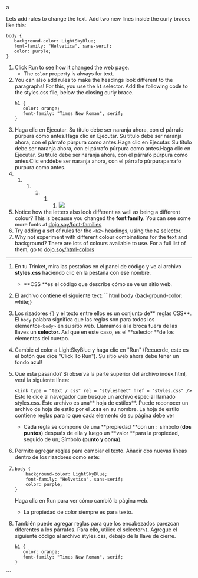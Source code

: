 a













Lets add rules to change the text. Add two new lines inside the curly braces like this:

```
body {
   background-color: LightSkyBlue;
   font-family: "Helvetica", sans-serif;
   color: purple;
}
```

1. Click Run to see how it changed the web page. 
   * The `color` property is always for text.
2. You can also add rules to make the headings look different to the paragraphs! For this, you use the `h1` selector. Add the following code to the styles.css file, below the closing curly brace.
   ```
   h1 {
      color: orange;
      font-family: "Times New Roman", serif;
   }
   ```
3. Haga clic en Ejecutar. Su título debe ser naranja ahora, con el párrafo púrpura como antes.Haga clic en Ejecutar. Su título debe ser naranja ahora, con el párrafo púrpura como antes.Haga clic en Ejecutar. Su título debe ser naranja ahora, con el párrafo púrpura como antes.Haga clic en Ejecutar. Su título debe ser naranja ahora, con el párrafo púrpura como antes.Clic enddebe ser naranja ahora, con el párrafo púrpuraparrafo purpura como antes.
4. 1. 1. 1. 1. 1. ![](/assets/StyleColorsFonts.png)
5. Notice how the letters also look different as well as being a different colour? This is because you changed the **font family**. You can see some more fonts at [dojo.soy/font-families](https://www.w3schools.com/cssref/css_websafe_fonts.asp)
6. Try adding a set of rules for the `<h2>` headings, using the `h2` selector.   
7. Why not experiment with different colour combinations for the text and background? There are lots of colours available to use. For a full list of them, go to [dojo.soy/html-colors](https://www.w3schools.com/colors/colors_names.asp)

---

1. En tu Trinket, mira las pestañas en el panel de código y ve al archivo **styles.css** haciendo clic en la pestaña con ese nombre.
   * **CSS **es el código que describe cómo se ve un sitio web.
2. El archivo contiene el siguiente text:  \`\`\`html body {background-color: white;}

3. Los rizadores `{}` y el texto entre ellos es un conjunto de** reglas CSS**. El `body` palabra significa que las reglas son para todos los elementos`<body>` en su sitio web. Llamamos a la broca fuera de las llaves un **selector**. Así que en este caso, es el **selector **de los elementos del cuerpo.

4. Cambie el color a LightSkyBlue y haga clic en "Run" \(Recuerde, este es el botón que dice "Click To Run"\). Su sitio web ahora debe tener un fondo azul!

5. Que esta pasando? Si observa la parte superior del archivo index.html, verá la siguiente línea:

   `<Link type = "text / css" rel = "stylesheet" href = "styles.css" />` Esto le dice al navegador que busque un archivo especial llamado styles.css. Este archivo es una** hoja de estilos**. Puede reconocer un archivo de hoja de estilo por el **.css** en su nombre. La hoja de estilo contiene reglas para lo que cada elemento de su página debe ver

   * Cada regla se compone de una **propiedad **con un `:` símbolo \(**dos puntos**\) después de ella y luego un **valor **para la propiedad, seguido de un; Símbolo \(**punto y coma**\).

6. Permite agregar reglas para cambiar el texto. Añadir dos nuevas líneas dentro de los rizadores como este:

7. ```
   body {
       background-color: LightSkyBlue;
       font-family: "Helvetica", sans-serif;
       color: purple;
   }
   ```

   Haga clic en Run para ver cómo cambió la página web.

   * La propiedad de color siempre es para texto.

8. También puede agregar reglas para que los encabezados parezcan diferentes a los párrafos. Para ello, utilice el selector`h1`. Agregue el siguiente código al archivo styles.css, debajo de la llave de cierre.
   ```
   h1 {
      color: orange;
      font-family: "Times New Roman", serif;
   }
   ```

\`\`\`

```
    
```



